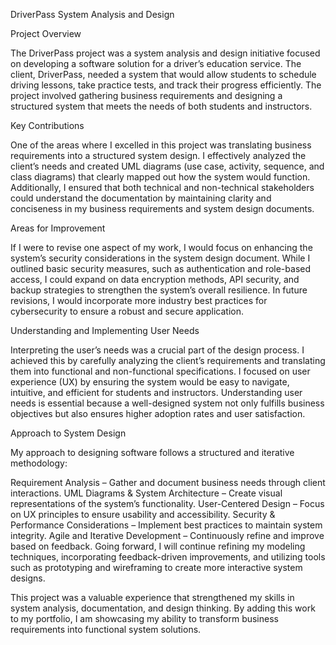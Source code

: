 DriverPass System Analysis and Design

Project Overview

The DriverPass project was a system analysis and design initiative focused on developing a software solution for a driver’s education service. The client, DriverPass, needed a system that would allow students to schedule driving lessons, take practice tests, and track their progress efficiently. The project involved gathering business requirements and designing a structured system that meets the needs of both students and instructors.

Key Contributions

One of the areas where I excelled in this project was translating business requirements into a structured system design. I effectively analyzed the client’s needs and created UML diagrams (use case, activity, sequence, and class diagrams) that clearly mapped out how the system would function. Additionally, I ensured that both technical and non-technical stakeholders could understand the documentation by maintaining clarity and conciseness in my business requirements and system design documents.

Areas for Improvement

If I were to revise one aspect of my work, I would focus on enhancing the system’s security considerations in the system design document. While I outlined basic security measures, such as authentication and role-based access, I could expand on data encryption methods, API security, and backup strategies to strengthen the system’s overall resilience. In future revisions, I would incorporate more industry best practices for cybersecurity to ensure a robust and secure application.

Understanding and Implementing User Needs

Interpreting the user’s needs was a crucial part of the design process. I achieved this by carefully analyzing the client’s requirements and translating them into functional and non-functional specifications. I focused on user experience (UX) by ensuring the system would be easy to navigate, intuitive, and efficient for students and instructors. Understanding user needs is essential because a well-designed system not only fulfills business objectives but also ensures higher adoption rates and user satisfaction.

Approach to System Design

My approach to designing software follows a structured and iterative methodology:

Requirement Analysis – Gather and document business needs through client interactions.
UML Diagrams & System Architecture – Create visual representations of the system’s functionality.
User-Centered Design – Focus on UX principles to ensure usability and accessibility.
Security & Performance Considerations – Implement best practices to maintain system integrity.
Agile and Iterative Development – Continuously refine and improve based on feedback.
Going forward, I will continue refining my modeling techniques, incorporating feedback-driven improvements, and utilizing tools such as prototyping and wireframing to create more interactive system designs.

This project was a valuable experience that strengthened my skills in system analysis, documentation, and design thinking. By adding this work to my portfolio, I am showcasing my ability to transform business requirements into functional system solutions.

